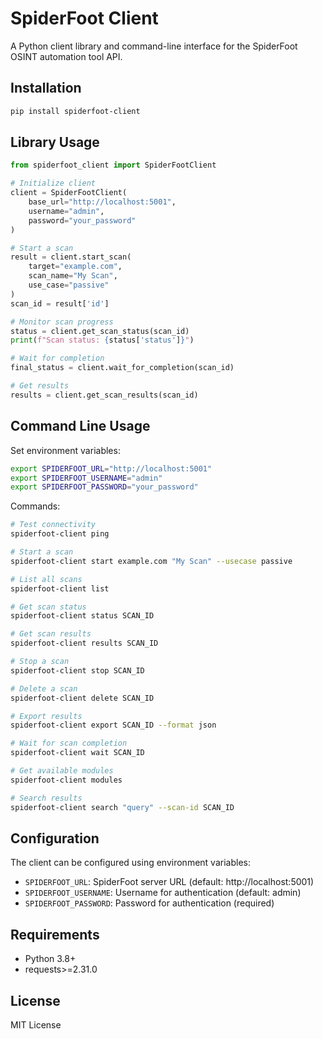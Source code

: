 # SpiderFoot Client

A Python client library and command-line interface for the SpiderFoot OSINT automation tool API.

## Installation

```bash
pip install spiderfoot-client
```

## Library Usage

```python
from spiderfoot_client import SpiderFootClient

# Initialize client
client = SpiderFootClient(
    base_url="http://localhost:5001",
    username="admin", 
    password="your_password"
)

# Start a scan
result = client.start_scan(
    target="example.com",
    scan_name="My Scan",
    use_case="passive"
)
scan_id = result['id']

# Monitor scan progress
status = client.get_scan_status(scan_id)
print(f"Scan status: {status['status']}")

# Wait for completion
final_status = client.wait_for_completion(scan_id)

# Get results
results = client.get_scan_results(scan_id)
```

## Command Line Usage

Set environment variables:
```bash
export SPIDERFOOT_URL="http://localhost:5001"
export SPIDERFOOT_USERNAME="admin"
export SPIDERFOOT_PASSWORD="your_password"
```

Commands:
```bash
# Test connectivity
spiderfoot-client ping

# Start a scan
spiderfoot-client start example.com "My Scan" --usecase passive

# List all scans
spiderfoot-client list

# Get scan status
spiderfoot-client status SCAN_ID

# Get scan results
spiderfoot-client results SCAN_ID

# Stop a scan
spiderfoot-client stop SCAN_ID

# Delete a scan
spiderfoot-client delete SCAN_ID

# Export results
spiderfoot-client export SCAN_ID --format json

# Wait for scan completion
spiderfoot-client wait SCAN_ID

# Get available modules
spiderfoot-client modules

# Search results
spiderfoot-client search "query" --scan-id SCAN_ID
```

## Configuration

The client can be configured using environment variables:

- `SPIDERFOOT_URL`: SpiderFoot server URL (default: http://localhost:5001)
- `SPIDERFOOT_USERNAME`: Username for authentication (default: admin)
- `SPIDERFOOT_PASSWORD`: Password for authentication (required)

## Requirements

- Python 3.8+
- requests>=2.31.0

## License

MIT License
